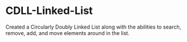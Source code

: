 # CDLL-Linked-List
Created a Circularly Doubly Linked List along with the abilities to search, remove, add, and move elements around in the list.
